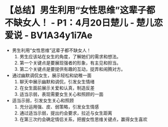 # 【总结】男生利用“女性思维”这辈子都不缺女人！ - P1：4月20日楚儿 - 楚儿恋爱说 - BV1A34y1i7Ae

-   男生利用“女性思维”这辈子都不缺女人！
    1.  男生应该站在女生的角度，了解她们的需求和想法。
    2.  第一个关键点是要展现强者的形象，有主见和担当。
    3.  第二个关键点是要提供有趣的互动，捉弄和闹腾对方。
-   通过幽默调侃女生，展示轻松和幼稚一面
    1.  聊天中展示幽默和调侃，引发女生情绪
    2.  在女生面前展示关爱和认真，制造反差
    3.  适当示弱，表现需要女生关心和照顾的一面
-   适当示弱，引发女生关心和照顾
    1.  充分运用强、皮、弱策略，引发女生情感
    2.  通过适当示弱，提出约会要求，拉近与女生距离
    3.  在第三次约会确定情侣关系，把握女性思维关键点，赢得女生喜欢
